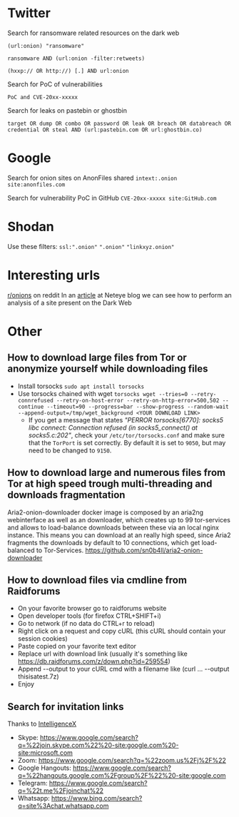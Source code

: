 # Twitter

Search for ransomware related resources on the dark web

```(url:onion) "ransomware"```

```ransomware AND (url:onion -filter:retweets)```

```(hxxp:// OR http://) [.] AND url:onion```

Search for PoC of vulnerabilities

```PoC and CVE-20xx-xxxxx```

Search for leaks on pastebin or ghostbin

```target OR dump OR combo OR password OR leak OR breach OR databreach OR credential OR steal AND (url:pastebin.com OR url:ghostbin.co)```

# Google

Search for onion sites on AnonFiles shared
```intext:.onion site:anonfiles.com```

Search for vulnerability PoC in GitHub
```CVE-20xx-xxxxx site:GitHub.com```

# Shodan

Use these filters:
```ssl:".onion"```
```".onion"```
```"linkxyz.onion"```

# Interesting urls

[r/onions](https://www.reddit.com/r/onions/) on reddit
In an [article](https://www.neteye-blog.com/2021/07/analysis-of-a-dark-web-site/) at Neteye blog we can see how to perform an analysis of a site present on the Dark Web


# Other

## How to download large files from Tor or anonymize yourself while downloading files
- Install torsocks `sudo apt install torsocks`
- Use torsocks chained with wget `torsocks wget --tries=0 --retry-connrefused --retry-on-host-error --retry-on-http-error=500,502 --continue --timeout=90 --progress=bar --show-progress --random-wait --append-output=/tmp/wget_background <YOUR DOWNLOAD LINK>`
  - If you get a message that states _"PERROR torsocks[6770]: socks5 libc connect: Connection refused (in socks5_connect() at socks5.c:202"_, check your `/etc/tor/torsocks.conf` and make sure that the `TorPort` is set correctly. By default it is set to `9050`, but may need to be changed to `9150`.  
## How to download large and numerous files from Tor at high speed trough multi-threading and downloads fragmentation
Aria2-onion-downloader docker image is composed by an aria2ng webinterface as well as an downloader, which creates up to 99 tor-services and allows to load-balance downloads between these via an local nginx instance. This means you can download at an really high speed, since Aria2 fragments the downloads by default to 10 connections, which get load-balanced to Tor-Services.
https://github.com/sn0b4ll/aria2-onion-downloader

## How to download files via cmdline from Raidforums
- On your favorite browser go to raidforums website
- Open developer tools (for firefox CTRL+SHIFT+i)
- Go to network (if no data do CTRL+r to reload)
- Right click on a request and copy cURL (this cURL should contain your session cookies)
- Paste copied on your favorite text editor
- Replace url with download link (usually it's something like https://db.raidforums.com/z/down.php?id=259554)
- Append --output to your cURL cmd with a filename like (curl ... --output thisisatest.7z)
- Enjoy

## Search for invitation links
Thanks to [IntelligenceX](https://intelx.io/dorks)
- Skype: https://www.google.com/search?q=%22join.skype.com%22%20-site:google.com%20-site:microsoft.com
- Zoom: https://www.google.com/search?q=%22zoom.us%2Fj%2F%22
- Google Hangouts: https://www.google.com/search?q=%22hangouts.google.com%2Fgroup%2F%22%20-site:google.com
- Telegram: https://www.google.com/search?q=%22t.me%2Fjoinchat%22
- Whatsapp: https://www.bing.com/search?q=site%3Achat.whatsapp.com
